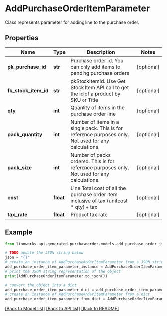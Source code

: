 # AddPurchaseOrderItemParameter

Class represents parameter for adding line to the purchase order.

## Properties

Name | Type | Description | Notes
------------ | ------------- | ------------- | -------------
**pk_purchase_id** | **str** | Purchase order id. You can only add items to pending purchase orders | [optional] 
**fk_stock_item_id** | **str** | pkStockItemId. Use Get Stock Item API call to get the id of a product by SKU or Title | [optional] 
**qty** | **int** | Quantity of items in the purchase order line | [optional] 
**pack_quantity** | **int** | Number of items in a single pack. This is for reference purposes only. Not used for any calculations. | [optional] 
**pack_size** | **int** | Number of packs ordered. This is for reference purposes only. Not used for any calculations. | [optional] 
**cost** | **float** | Line Total cost of all the purchase order item inclusive of tax (unitcost * qty) + tax | [optional] 
**tax_rate** | **float** | Product tax rate | [optional] 

## Example

```python
from linnworks_api.generated.purchaseorder.models.add_purchase_order_item_parameter import AddPurchaseOrderItemParameter

# TODO update the JSON string below
json = "{}"
# create an instance of AddPurchaseOrderItemParameter from a JSON string
add_purchase_order_item_parameter_instance = AddPurchaseOrderItemParameter.from_json(json)
# print the JSON string representation of the object
print(AddPurchaseOrderItemParameter.to_json())

# convert the object into a dict
add_purchase_order_item_parameter_dict = add_purchase_order_item_parameter_instance.to_dict()
# create an instance of AddPurchaseOrderItemParameter from a dict
add_purchase_order_item_parameter_from_dict = AddPurchaseOrderItemParameter.from_dict(add_purchase_order_item_parameter_dict)
```
[[Back to Model list]](../README.md#documentation-for-models) [[Back to API list]](../README.md#documentation-for-api-endpoints) [[Back to README]](../README.md)


